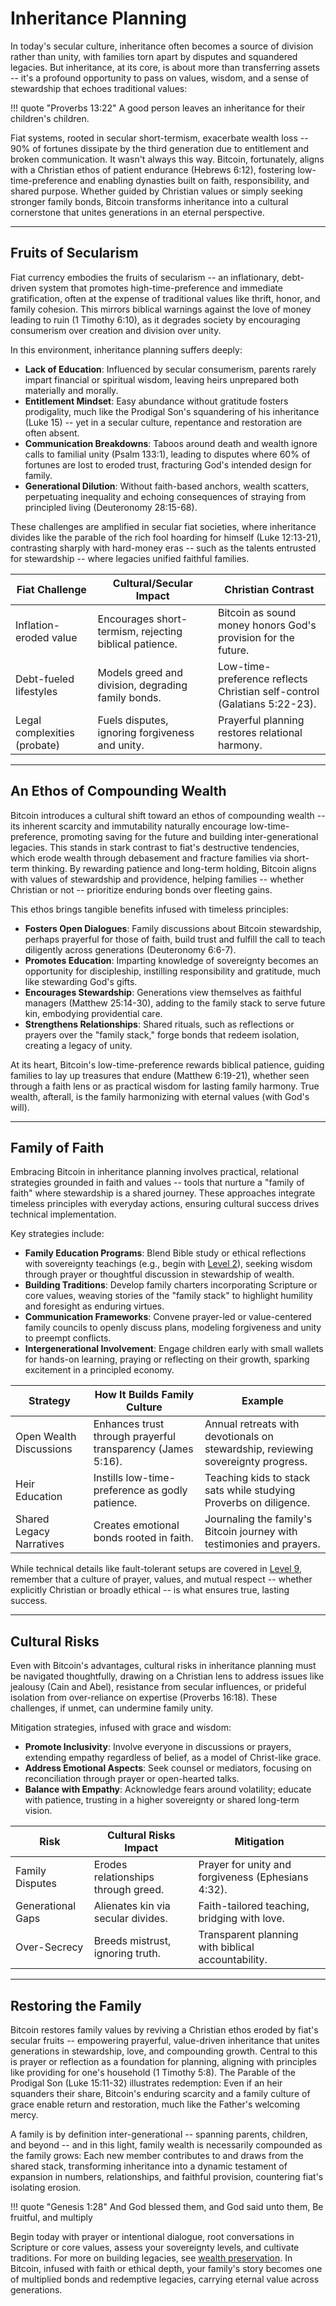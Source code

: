 # Inheritance Planning

In today's secular culture, inheritance often becomes a source of division rather than unity, with families torn apart by disputes and squandered legacies. 
But inheritance, at its core, is about more than transferring assets
-- it's a profound opportunity to pass on values, wisdom, and a sense of stewardship that echoes traditional values:

!!! quote "Proverbs 13:22"
    A good person leaves an inheritance for their children's children.

Fiat systems, rooted in secular short-termism, exacerbate wealth loss -- 90% of fortunes dissipate by the third generation due to entitlement and broken communication.
It wasn't always this way.
Bitcoin, fortunately, aligns with a Christian ethos of patient endurance (Hebrews 6:12),
 fostering low-time-preference and enabling dynasties built on faith, responsibility, and shared purpose. 
Whether guided by Christian values or simply seeking stronger family bonds, Bitcoin transforms inheritance into a cultural cornerstone that unites generations in an eternal perspective.




---

## Fruits of Secularism

Fiat currency embodies the fruits of secularism -- an inflationary, debt-driven system that promotes high-time-preference and immediate gratification, often at the expense of traditional values like thrift, honor, and family cohesion. This mirrors biblical warnings against the love of money leading to ruin (1 Timothy 6:10), as it degrades society by encouraging consumerism over creation and division over unity.

In this environment, inheritance planning suffers deeply:

- **Lack of Education**: Influenced by secular consumerism, parents rarely impart financial or spiritual wisdom, leaving heirs unprepared both materially and morally.
- **Entitlement Mindset**: Easy abundance without gratitude fosters prodigality, much like the Prodigal Son's squandering of his inheritance (Luke 15) -- yet in a secular culture, repentance and restoration are often absent.
- **Communication Breakdowns**: Taboos around death and wealth ignore calls to familial unity (Psalm 133:1), leading to disputes where 60% of fortunes are lost to eroded trust, fracturing God's intended design for family.
- **Generational Dilution**: Without faith-based anchors, wealth scatters, perpetuating inequality and echoing consequences of straying from principled living (Deuteronomy 28:15-68).

These challenges are amplified in secular fiat societies, where inheritance divides like the parable of the rich fool hoarding for himself (Luke 12:13-21), contrasting sharply with hard-money eras -- such as the talents entrusted for stewardship -- where legacies unified faithful families.

| Fiat Challenge | Cultural/Secular Impact | Christian Contrast |
|----------------------------|-------------------------|--------------------|
| Inflation-eroded value     | Encourages short-termism, rejecting biblical patience. | Bitcoin as sound money honors God's provision for the future. |
| Debt-fueled lifestyles     | Models greed and division, degrading family bonds. | Low-time-preference reflects Christian self-control (Galatians 5:22-23). |
| Legal complexities (probate) | Fuels disputes, ignoring forgiveness and unity. | Prayerful planning restores relational harmony. |




---

## An Ethos of Compounding Wealth

Bitcoin introduces a cultural shift toward an ethos of compounding wealth -- its inherent scarcity and immutability naturally encourage low-time-preference, promoting saving for the future and building inter-generational legacies. This stands in stark contrast to fiat's destructive tendencies, which erode wealth through debasement and fracture families via short-term thinking. By rewarding patience and long-term holding, Bitcoin aligns with values of stewardship and providence, helping families -- whether Christian or not -- prioritize enduring bonds over fleeting gains.

This ethos brings tangible benefits infused with timeless principles:

- **Fosters Open Dialogues**: Family discussions about Bitcoin stewardship, perhaps prayerful for those of faith, build trust and fulfill the call to teach diligently across generations (Deuteronomy 6:6-7).
- **Promotes Education**: Imparting knowledge of sovereignty becomes an opportunity for discipleship, instilling responsibility and gratitude, much like stewarding God's gifts.
- **Encourages Stewardship**: Generations view themselves as faithful managers (Matthew 25:14-30), adding to the family stack to serve future kin, embodying providential care.
- **Strengthens Relationships**: Shared rituals, such as reflections or prayers over the "family stack," forge bonds that redeem isolation, creating a legacy of unity.

At its heart, Bitcoin's low-time-preference rewards biblical patience,
 guiding families to lay up treasures that endure (Matthew 6:19-21), whether seen through a faith lens or as practical wisdom for lasting family harmony.
True wealth, afterall, is the family harmonizing with eternal values (with God's will).




---

## Family of Faith

Embracing Bitcoin in inheritance planning involves practical, relational strategies grounded in faith and values -- tools that nurture a "family of faith" where stewardship is a shared journey. These approaches integrate timeless principles with everyday actions, ensuring cultural success drives technical implementation.

Key strategies include:

- **Family Education Programs**: Blend Bible study or ethical reflections with sovereignty teachings (e.g., begin with [Level 2](../sovereignty/level-2.md)), seeking wisdom through prayer or thoughtful discussion in stewardship of wealth.
- **Building Traditions**: Develop family charters incorporating Scripture or core values, weaving stories of the "family stack" to highlight humility and foresight as enduring virtues.
- **Communication Frameworks**: Convene prayer-led or value-centered family councils to openly discuss plans, modeling forgiveness and unity to preempt conflicts.
- **Intergenerational Involvement**: Engage children early with small wallets for hands-on learning, praying or reflecting on their growth, sparking excitement in a principled economy.

| Strategy                  | How It Builds Family Culture | Example |
|---------------------------|----------------------------------------|---------|
| Open Wealth Discussions   | Enhances trust through prayerful transparency (James 5:16). | Annual retreats with devotionals on stewardship, reviewing sovereignty progress. |
| Heir Education            | Instills low-time-preference as godly patience. | Teaching kids to stack sats while studying Proverbs on diligence. |
| Shared Legacy Narratives  | Creates emotional bonds rooted in faith. | Journaling the family's Bitcoin journey with testimonies and prayers. |

While technical details like fault-tolerant setups are covered in [Level 9](../sovereignty/level-9.md), remember that a culture of prayer, values, and mutual respect -- whether explicitly Christian or broadly ethical -- is what ensures true, lasting success.





---

## Cultural Risks

Even with Bitcoin's advantages, cultural risks in inheritance planning must be navigated thoughtfully, drawing on a Christian lens to address issues like jealousy (Cain and Abel), resistance from secular influences, or prideful isolation from over-reliance on expertise (Proverbs 16:18). These challenges, if unmet, can undermine family unity.

Mitigation strategies, infused with grace and wisdom:

- **Promote Inclusivity**: Involve everyone in discussions or prayers, extending empathy regardless of belief, as a model of Christ-like grace.
- **Address Emotional Aspects**: Seek counsel or mediators, focusing on reconciliation through prayer or open-hearted talks.
- **Balance with Empathy**: Acknowledge fears around volatility; educate with patience, trusting in a higher sovereignty or shared long-term vision.

| Risk                      | Cultural Risks Impact              | Mitigation |
|---------------------------|--------------------------------------|----------------------|
| Family Disputes           | Erodes relationships through greed.  | Prayer for unity and forgiveness (Ephesians 4:32). |
| Generational Gaps         | Alienates kin via secular divides.   | Faith-tailored teaching, bridging with love. |
| Over-Secrecy              | Breeds mistrust, ignoring truth.     | Transparent planning with biblical accountability. |





---

## Restoring the Family

Bitcoin restores family values by reviving a Christian ethos eroded by fiat's secular fruits -- empowering prayerful, value-driven inheritance that unites generations in stewardship, love, and compounding growth. Central to this is prayer or reflection as a foundation for planning, aligning with principles like providing for one's household (1 Timothy 5:8). The Parable of the Prodigal Son (Luke 15:11-32) illustrates redemption: Even if an heir squanders their share, Bitcoin's enduring scarcity and a family culture of grace enable return and restoration, much like the Father's welcoming mercy.

A family is by definition inter-generational -- spanning parents, children, and beyond -- and in this light, family wealth is necessarily compounded as the family grows: Each new member contributes to and draws from the shared stack, transforming inheritance into a dynamic testament of expansion in numbers, relationships, and faithful provision, countering fiat's isolating erosion.

!!! quote "Genesis 1:28"
    And God blessed them, and God said unto them, Be fruitful, and multiply

Begin today with prayer or intentional dialogue, root conversations in Scripture or core values, assess your sovereignty levels, and cultivate traditions. For more on building legacies, see [wealth preservation](./index.md). In Bitcoin, infused with faith or ethical depth, your family's story becomes one of multiplied bonds and redemptive legacies, carrying eternal value across generations.








